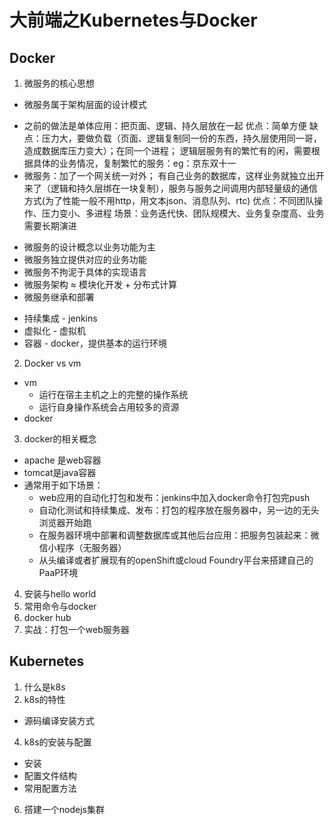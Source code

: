 # 大前端之Kubernetes与Docker
## Docker
1. 微服务的核心思想
 * 微服务属于架构层面的设计模式
  + 之前的做法是单体应用：把页面、逻辑、持久层放在一起
    优点：简单方便
    缺点：压力大，要做负载（页面、逻辑复制同一份的东西，持久层使用同一哥，造成数据库压力变大）；在同一个进程；
    逻辑层服务有的繁忙有的闲，需要根据具体的业务情况，复制繁忙的服务：eg：京东双十一
  + 微服务：加了一个网关统一对外；
           有自己业务的数据库，这样业务就独立出开来了（逻辑和持久层绑在一块复制），服务与服务之间调用内部轻量级的通信方式(为了性能一般不用http，用文本json、消息队列、rtc)
    优点：不同团队操作、压力变小、多进程
    场景：业务迭代快、团队规模大、业务复杂度高、业务需要长期演进
 * 微服务的设计概念以业务功能为主
 * 微服务独立提供对应的业务功能
 * 微服务不拘泥于具体的实现语言
 * 微服务架构 ≈ 模块化开发 + 分布式计算
 * 微服务继承和部署
  + 持续集成 - jenkins
  + 虚拟化 - 虚拟机
  + 容器 - docker，提供基本的运行环境
2. Docker vs vm
  * vm
    + 运行在宿主主机之上的完整的操作系统
    + 运行自身操作系统会占用较多的资源
  * docker
3. docker的相关概念
  * apache 是web容器
  * tomcat是java容器
  * 通常用于如下场景：
    + web应用的自动化打包和发布：jenkins中加入docker命令打包完push
    + 自动化测试和持续集成、发布：打包的程序放在服务器中，另一边的无头浏览器开始跑
    + 在服务器环境中部署和调整数据库或其他后台应用：把服务包装起来：微信小程序（无服务器）
    + 从头编译或者扩展现有的openShift或cloud Foundry平台来搭建自己的PaaP环境
4. 安装与hello world
5. 常用命令与docker
6. docker hub
7. 实战：打包一个web服务器
## Kubernetes
1. 什么是k8s
2. k8s的特性
  * 源码编译安装方式
4. k8s的安装与配置
  * 安装
  * 配置文件结构
  * 常用配置方法
6. 搭建一个nodejs集群
